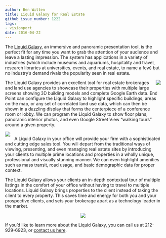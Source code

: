 ```yaml
---
author: Ben Witten
title: Liquid Galaxy for Real Estate
github_issue_number: 1222
tags:
- visionport
date: 2016-04-22
---
```


The [Liquid Galaxy](https://www.visionport.com/), an immersive and panoramic presentation tool, is the perfect fit for any time you want to grab the attention of your audience and leave a lasting impression. The system has applications in a variety of industries (which include museums and aquariums, hospitality and travel, research libraries at universities, events, and real estate, to name a few) but no industry’s demand rivals the popularity seen in real estate. 

<div class="separator" style="clear: both; text-align: center;"><a href="/blog/2016/04/liquid-galaxy-for-real-estate/image-0-big.jpeg" imageanchor="1" style="clear: right; float: right; margin-bottom: 1em; margin-left: 1em;"><img border="0" src="/blog/2016/04/liquid-galaxy-for-real-estate/image-0.jpeg"/></a></div>

The Liquid Galaxy provides an excellent tool for real estate brokerages and land use agencies to showcase their properties with multiple large screens showing 3D building models and complete Google Earth data. End Point can configure the Liquid Galaxy to highlight specific buildings, areas on the map, or any set of correlated land use data, which can then be shown in a dazzling display that forms the centerpiece of a conference room or lobby. We can program the Liquid Galaxy to show floor plans, panoramic interior photos, and even Google Street View “walking tours” around a given property.

<div class="separator" style="clear: both; text-align: center;"><a href="/blog/2016/04/liquid-galaxy-for-real-estate/image-1-big.jpeg" imageanchor="1" style="clear: left; float: left; margin-bottom: 1em; margin-right: 1em;"><img border="0" src="/blog/2016/04/liquid-galaxy-for-real-estate/image-1.jpeg"/></a></div>

A Liquid Galaxy in your office will provide your firm with a sophisticated and cutting edge sales tool. You will depart from the traditional ways of viewing, presenting, and even managing real estate sites by introducing your clients to multiple prime locations and properties in a wholly unique, professional and visually stunning manner. We can even highlight amenities such as mass transit, road usage, and basic demographic data for proper context.

The Liquid Galaxy allows your clients an in-depth contextual tour of multiple listings in the comfort of your office without having to travel to multiple locations. Liquid Galaxy brings properties to the client instead of taking the client to every property. This saves time and energy for both you and your prospective clients, and sets your brokerage apart as a technology leader in the market.

<div class="separator" style="clear: both; text-align: center;"><a href="/blog/2016/04/liquid-galaxy-for-real-estate/image-2-big.jpeg" imageanchor="1" style="margin-left: 1em; margin-right: 1em;"><img border="0" src="/blog/2016/04/liquid-galaxy-for-real-estate/image-2.jpeg"/></a></div>

If you’d like to learn more about the Liquid Galaxy, you can call us at 212-929-6923, or [contact us here](https://www.visionport.com/contact/).
